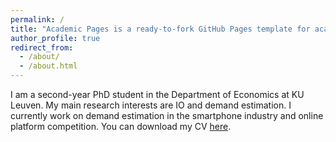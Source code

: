 ```yaml
---
permalink: /
title: "Academic Pages is a ready-to-fork GitHub Pages template for academic personal websites"
author_profile: true
redirect_from: 
  - /about/
  - /about.html
---
```


I am a second-year PhD student in the Department of Economics at KU Leuven. My main research interests are IO and demand estimation. I currently work on demand estimation in the smartphone industry and online platform competition.
You can download my CV [here]().


